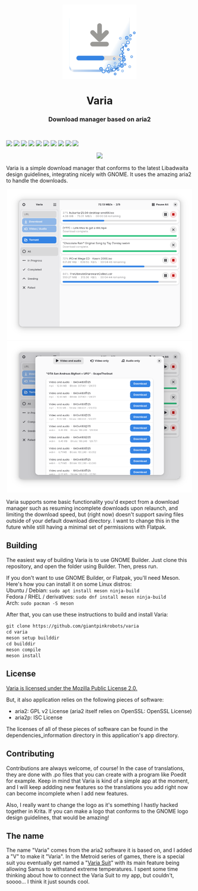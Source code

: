 <p align="center"><img src="https://raw.githubusercontent.com/giantpinkrobots/varia/main/data/icons/hicolor/scalable/apps/io.github.giantpinkrobots.varia.svg" width=200 /></p>
<h1 align="center">Varia</h1>
<h3 align="center">Download manager based on aria2</h3>
<br>

<p align="center">
  
![](https://img.shields.io/github/commits-since/giantpinkrobots/varia/latest/main?label=commits%20since%20latest%20release)  ![](https://img.shields.io/github/forks/giantpinkrobots/varia.svg)  ![](https://img.shields.io/github/stars/giantpinkrobots/varia.svg)  ![](https://img.shields.io/github/watchers/giantpinkrobots/varia.svg)  ![](https://img.shields.io/github/issues/giantpinkrobots/varia.svg)  ![](https://img.shields.io/github/issues-closed/giantpinkrobots/varia.svg)  ![](https://img.shields.io/github/issues-pr/giantpinkrobots/varia.svg)  ![](https://img.shields.io/github/issues-pr-closed/giantpinkrobots/varia.svg)  ![](https://img.shields.io/github/license/giantpinkrobots/varia.svg)  ![](https://img.shields.io/github/followers/giantpinkrobots.svg?style=social&label=Follow&maxAge=2592000)

</p>

<p align="center"><a href="https://flathub.org/apps/io.github.giantpinkrobots.varia"><img src="https://dl.flathub.org/assets/badges/flathub-badge-i-en.svg" width=300 /></a></p>

Varia is a simple download manager that conforms to the latest Libadwaita design guidelines, integrating nicely with GNOME. It uses the amazing aria2 to handle the downloads.

<p float="left" align="middle">
  <img src="https://raw.githubusercontent.com/giantpinkrobots/varia/main/screenshots/Screenshot-Varia-1.png" width=500 />
  <img src="https://raw.githubusercontent.com/giantpinkrobots/varia/main/screenshots/Screenshot-Varia-2.png" width=500 />
</p>

Varia supports some basic functionality you'd expect from a download manager such as resuming incomplete downloads upon relaunch, and limiting the download speed, but (right now) doesn't support saving files outside of your default download directory. I want to change this in the future while still having a minimal set of permissions with Flatpak.

## Building

The easiest way of building Varia is to use GNOME Builder. Just clone this repository, and open the folder using Builder. Then, press run.

If you don't want to use GNOME Builder, or Flatpak, you'll need Meson. Here's how you can install it on some Linux distros:
<br>Ubuntu / Debian: ```sudo apt install meson ninja-build```
<br>Fedora / RHEL / derivatives: ```sudo dnf install meson ninja-build```
<br>Arch: ```sudo pacman -S meson```

After that, you can use these instructions to build and install Varia:
```
git clone https://github.com/giantpinkrobots/varia
cd varia
meson setup builddir
cd builddir
meson compile
meson install
```

## License

<a href=https://github.com/giantpinkrobots/varia/blob/main/LICENSE>Varia is licensed under the Mozilla Public License 2.0.</a>

But, it also application relies on the following pieces of software:
- aria2: GPL v2 License (aria2 itself relies on OpenSSL: OpenSSL License)
- aria2p: ISC License

The licenses of all of these pieces of software can be found in the dependencies_information directory in this application's app directory.

## Contributing

Contributions are always welcome, of course! In the case of translations, they are done with .po files that you can create with a program like Poedit for example. Keep in mind that Varia is kind of a simple app at the moment, and I will keep addding new features so the translations you add right now can become incomplete when I add new features.

Also, I really want to change the logo as it's something I hastly hacked together in Krita. If you can make a logo that conforms to the GNOME logo design guidelines, that would be amazing!

## The name

The name "Varia" comes from the aria2 software it is based on, and I added a "V" to make it "Varia". In the Metroid series of games, there is a special suit you eventually get named a "<a href=https://metroid.fandom.com/wiki/Varia_Suit>Varia Suit</a>" with its main feature being allowing Samus to withstand extreme temperatures. I spent some time thinking about how to connect the Varia Suit to my app, but couldn't, soooo... I think it just sounds cool.

